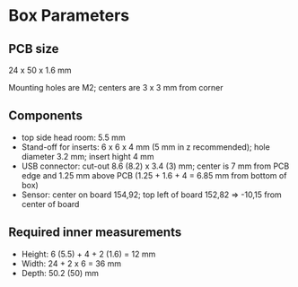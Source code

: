 Box Parameters
==============

PCB size
--------

24 x 50 x 1.6 mm

Mounting holes are M2; centers are 3 x 3 mm from corner

Components
----------

  * top side head room: 5.5 mm
  * Stand-off for inserts: 6 x 6 x 4 mm (5 mm in z recommended); hole diameter 3.2 mm; insert hight 4 mm
  * USB connector: cut-out 8.6 (8.2) x 3.4 (3) mm; center is 7 mm from PCB edge and 1.25 mm above PCB (1.25 + 1.6 + 4 = 6.85 mm from bottom of box)
  * Sensor: center on board 154,92; top left of board 152,82 => -10,15 from center of board

Required inner measurements
---------------------------

  * Height: 6 (5.5) + 4 + 2 (1.6) = 12 mm
  * Width: 24 + 2 x 6 = 36 mm
  * Depth: 50.2 (50) mm

